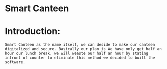 # Smart Canteen

# Introduction:
    
    Smart Canteen as the name itself, we can deside to make our canteen digitalized and secure. Basically our plan is We have only get half an hour our lunch break, we will weaste our half an hour by stating infront of counter to eliminate this method we decided to built the software.
    
